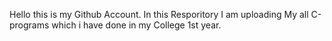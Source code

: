 Hello this is my Github Account.
In this Resporitory I am uploading 
My all C-programs which i have done in my College 1st year.
